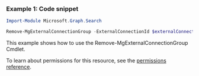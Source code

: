 ### Example 1: Code snippet

```powershellImport-Module Microsoft.Graph.Search

Remove-MgExternalConnectionGroup -ExternalConnectionId $externalConnectionId -ExternalGroupId $externalGroupId
```
This example shows how to use the Remove-MgExternalConnectionGroup Cmdlet.
To learn about permissions for this resource, see the [permissions reference](/graph/permissions-reference).

